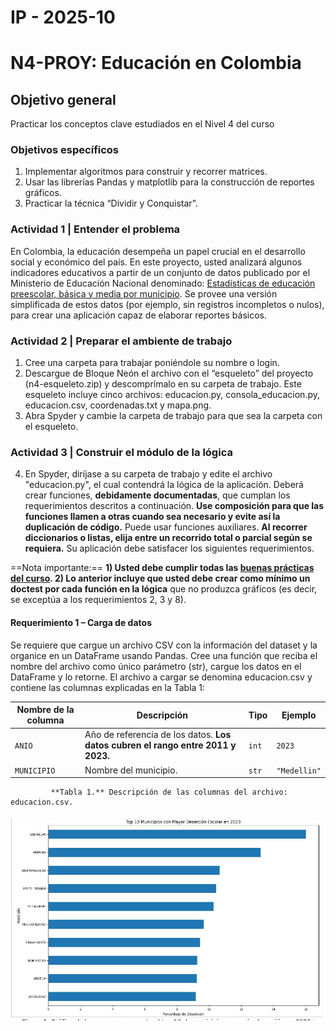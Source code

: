 # IP - 2025-10
# N4-PROY: Educación en Colombia

## Objetivo general
Practicar los conceptos clave estudiados en el Nivel 4 del curso

### Objetivos específicos 
1.	Implementar algoritmos para construir y recorrer matrices.
2.	Usar las librerías Pandas y matplotlib para la construcción de reportes gráficos.
3.	Practicar la técnica “Dividir y Conquistar”.

### Actividad 1 | Entender el problema 
En Colombia, la educación desempeña un papel crucial en el desarrollo social y económico del país. En este proyecto, usted analizará algunos indicadores educativos a partir de un conjunto de datos publicado por el Ministerio de Educación Nacional denominado: [Estadísticas de educación preescolar, básica y media por municipio](https://www.datos.gov.co/Educaci-n/MEN_ESTADISTICAS_EN_EDUCACION_EN_PREESCOLAR-B-SICA/nudc-7mev/about_data). Se provee una versión simplificada de estos datos (por ejemplo, sin registros incompletos o nulos), para crear una aplicación capaz de elaborar reportes básicos. 

### Actividad 2 | Preparar el ambiente de trabajo 
1.	Cree una carpeta para trabajar poniéndole su nombre o login.
2.	Descargue de Bloque Neón el archivo con el “esqueleto” del proyecto (n4-esqueleto.zip) y descomprímalo en su carpeta de trabajo. Este esqueleto incluye cinco archivos: educacion.py, consola_educacion.py, educacion.csv, coordenadas.txt y mapa.png.
3.	Abra Spyder y cambie la carpeta de trabajo para que sea la carpeta con el esqueleto.

### Actividad 3 | Construir el módulo de la lógica 
4. En Spyder, diríjase a su carpeta de trabajo y edite el archivo "educacion.py", el cual contendrá la lógica de la aplicación. Deberá crear funciones, **debidamente documentadas**, que cumplan los requerimientos descritos a continuación. **Use composición para que las funciones llamen a otras cuando sea necesario y evite así la duplicación de código.** Puede usar funciones auxiliares. **Al recorrer diccionarios o listas, elija entre un recorrido total o parcial según se requiera.** Su aplicación debe satisfacer los siguientes requerimientos.

==Nota importante:== **1) Usted debe cumplir todas las [buenas prácticas del curso](https://eerosales24.github.io/iph_2025_10/general/buenas_practicas/#/). 2) Lo anterior incluye que usted debe crear como mínimo un doctest por cada función en la lógica** que no produzca gráficos (es decir, se exceptúa a los requerimientos 2, 3 y 8). 

#### Requerimiento 1 – Carga de datos
Se requiere que cargue un archivo CSV con la información del dataset y la organice en un DataFrame usando Pandas. Cree una función que reciba el nombre del archivo como único parámetro (str), cargue los datos en el DataFrame y lo retorne. El archivo a cargar se denomina educacion.csv y contiene las columnas explicadas en la Tabla 1: 

| Nombre de la columna | Descripción                                                                      | Tipo  | Ejemplo      |
| -------------------- | -------------------------------------------------------------------------------- | ----- | ------------ |
| `ANIO`               | Año de referencia de los datos. **Los datos cubren el rango entre 2011 y 2023.** | `int` | `2023`       |
| `MUNICIPIO`          | Nombre del municipio.                                                            | `str` | `"Medellin"` |
			 **Tabla 1.** Descripción de las columnas del archivo: educacion.csv. 
![Imagen](Archivo/image.png)